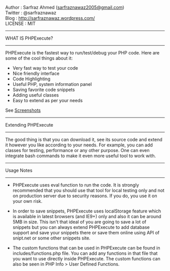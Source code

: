 Author   : Sarfraz Ahmed (sarfraznawaz2005@gmail.com)  
Twitter  : @sarfraznawaz  
Blog     : http://sarfraznawaz.wordpress.com/  
LICENSE  : MIT
____________________________________________


WHAT IS PHPExecute?
____________________________________________

PHPExecute is the fastest way to run/test/debug your PHP code. Here are some of the cool things about it:

 - Very fast way to test your code
 - Nice friendly interface
 - Code  Highlighting
 - Useful PHP, system information panel
 - Saving favorite code snippets
 - Adding useful classes
 - Easy to extend as per your needs
 
 See [Screenshots][1]

[1]: http://sarfraznawaz.wordpress.com/2012/03/04/phpexecute-php-code-runner/
 
____________________________________________
Extending PHPExecute
____________________________________________

The good thing is that you can download it, see its source code and extend it however you like according to your needs. For example, you can add classes for testing, performance or any other purpose. One can even integrate bash commands to make it even more useful tool to work with.

____________________________________________
Usage Notes
____________________________________________

 - PHPExecute uses eval function to run the code. It is strongly recommended that you should use that tool for local testing only and not on production server due to security reasons. If you do, you use it on your own risk.
 
 - In order to save snippets, PHPExecute uses localStorage feature which is available in latest browsers (and IE9+) only and also it can be around 5MB in size. This isn't that ideal of you are going to save a lot of snippets but you can always extend PHPExecute to add database support and save your snippets there or save them online using API of snipt.net or some other snippets site.
 
 - The custom functions that can be used in PHPExecute can be found in includes/functions.php file. You can add any functions in that file that you want to use directly inside PHPExecute. The custom functions can also be seen in PHP Info > User Defined Functions.

